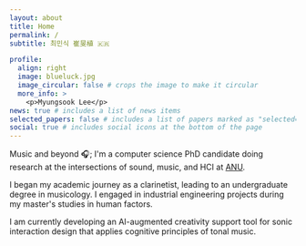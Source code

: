 ```yaml
---
layout: about
title: Home
permalink: /
subtitle: 최민식 崔旻植 🇰🇷

profile:
  align: right
  image: blueluck.jpg
  image_circular: false # crops the image to make it circular
  more_info: >
    <p>Myungsook Lee</p>
news: true # includes a list of news items
selected_papers: false # includes a list of papers marked as "selected={true}"
social: true # includes social icons at the bottom of the page
---
```


Music and beyond 🎧; I'm a computer science PhD candidate doing research at the intersections of sound, music, and HCI at [ANU](https://www.anu.edu.au/).

I began my academic journey as a clarinetist, leading to an undergraduate degree in musicology. I engaged in industrial engineering projects during my master's studies in human factors. 

I am currently developing an AI-augmented creativity support tool for sonic interaction design that applies cognitive principles of tonal music.
